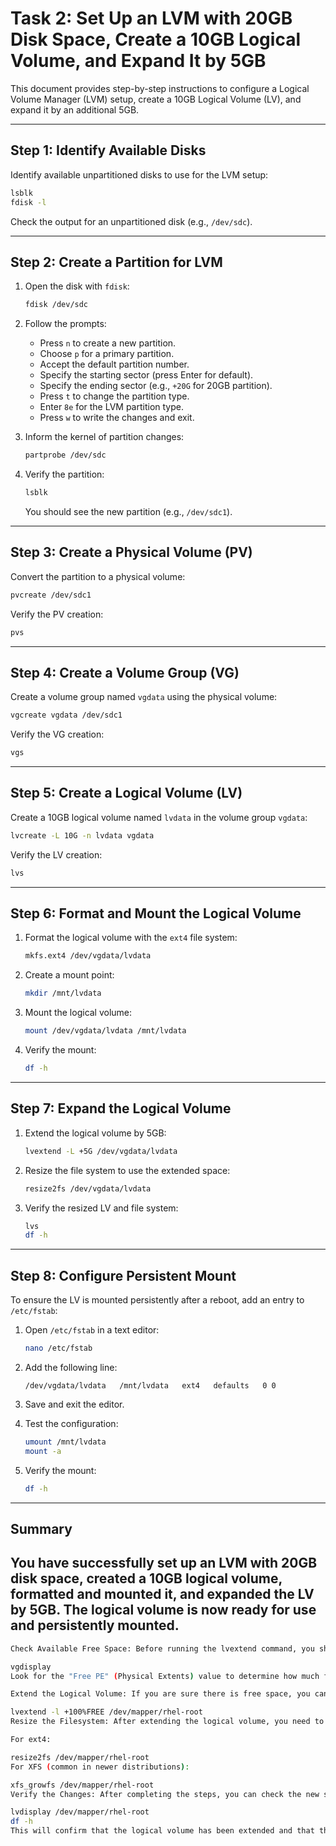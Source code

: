 # Task 2: Set Up an LVM with 20GB Disk Space, Create a 10GB Logical Volume, and Expand It by 5GB

This document provides step-by-step instructions to configure a Logical Volume Manager (LVM) setup, create a 10GB Logical Volume (LV), and expand it by an additional 5GB.

---

## **Step 1: Identify Available Disks**

Identify available unpartitioned disks to use for the LVM setup:
```bash
lsblk
fdisk -l
```
Check the output for an unpartitioned disk (e.g., `/dev/sdc`).

---

## **Step 2: Create a Partition for LVM**

1. Open the disk with `fdisk`:
   ```bash
   fdisk /dev/sdc
   ```
2. Follow the prompts:
   - Press `n` to create a new partition.
   - Choose `p` for a primary partition.
   - Accept the default partition number.
   - Specify the starting sector (press Enter for default).
   - Specify the ending sector (e.g., `+20G` for 20GB partition).
   - Press `t` to change the partition type.
   - Enter `8e` for the LVM partition type.
   - Press `w` to write the changes and exit.

3. Inform the kernel of partition changes:
   ```bash
   partprobe /dev/sdc
   ```

4. Verify the partition:
   ```bash
   lsblk
   ```
   You should see the new partition (e.g., `/dev/sdc1`).

---

## **Step 3: Create a Physical Volume (PV)**

Convert the partition to a physical volume:
```bash
pvcreate /dev/sdc1
```
Verify the PV creation:
```bash
pvs
```

---

## **Step 4: Create a Volume Group (VG)**

Create a volume group named `vgdata` using the physical volume:
```bash
vgcreate vgdata /dev/sdc1
```
Verify the VG creation:
```bash
vgs
```

---

## **Step 5: Create a Logical Volume (LV)**

Create a 10GB logical volume named `lvdata` in the volume group `vgdata`:
```bash
lvcreate -L 10G -n lvdata vgdata
```
Verify the LV creation:
```bash
lvs
```

---

## **Step 6: Format and Mount the Logical Volume**

1. Format the logical volume with the `ext4` file system:
   ```bash
   mkfs.ext4 /dev/vgdata/lvdata
   ```

2. Create a mount point:
   ```bash
   mkdir /mnt/lvdata
   ```

3. Mount the logical volume:
   ```bash
   mount /dev/vgdata/lvdata /mnt/lvdata
   ```

4. Verify the mount:
   ```bash
   df -h
   ```

---

## **Step 7: Expand the Logical Volume**

1. Extend the logical volume by 5GB:
   ```bash
   lvextend -L +5G /dev/vgdata/lvdata
   ```

2. Resize the file system to use the extended space:
   ```bash
   resize2fs /dev/vgdata/lvdata
   ```

3. Verify the resized LV and file system:
   ```bash
   lvs
   df -h
   ```

---

## **Step 8: Configure Persistent Mount**

To ensure the LV is mounted persistently after a reboot, add an entry to `/etc/fstab`:

1. Open `/etc/fstab` in a text editor:
   ```bash
   nano /etc/fstab
   ```

2. Add the following line:
   ```plaintext
   /dev/vgdata/lvdata   /mnt/lvdata   ext4   defaults   0 0
   ```

3. Save and exit the editor.

4. Test the configuration:
   ```bash
   umount /mnt/lvdata
   mount -a
   ```

5. Verify the mount:
   ```bash
   df -h
   ```

---

## **Summary**

You have successfully set up an LVM with 20GB disk space, created a 10GB logical volume, formatted and mounted it, and expanded the LV by 5GB. The logical volume is now ready for use and persistently mounted.
---
```bash
Check Available Free Space: Before running the lvextend command, you should verify how much free space is available in your volume group. You can use the following command to check:

vgdisplay
Look for the "Free PE" (Physical Extents) value to determine how much free space is available.

Extend the Logical Volume: If you are sure there is free space, you can run:

lvextend -l +100%FREE /dev/mapper/rhel-root
Resize the Filesystem: After extending the logical volume, you need to resize the filesystem to use the new space. Depending on the filesystem type, you can run one of these commands:

For ext4:

resize2fs /dev/mapper/rhel-root
For XFS (common in newer distributions):

xfs_growfs /dev/mapper/rhel-root
Verify the Changes: After completing the steps, you can check the new size of the logical volume and filesystem:

lvdisplay /dev/mapper/rhel-root
df -h
This will confirm that the logical volume has been extended and that the filesystem is now utilizing the additional space.
```
